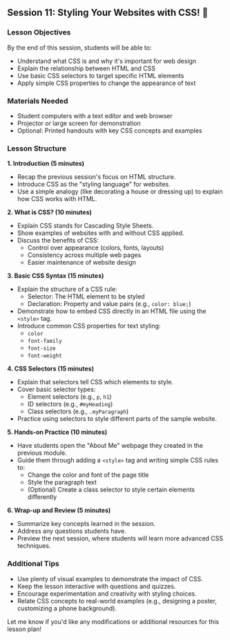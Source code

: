 ## Session 11: Styling Your Websites with CSS! 🎨

### Lesson Objectives

By the end of this session, students will be able to:

*   Understand what CSS is and why it's important for web design
*   Explain the relationship between HTML and CSS
*   Use basic CSS selectors to target specific HTML elements
*   Apply simple CSS properties to change the appearance of text

### Materials Needed

*   Student computers with a text editor and web browser
*   Projector or large screen for demonstration
*   Optional: Printed handouts with key CSS concepts and examples

### Lesson Structure

**1. Introduction (5 minutes)**

*   Recap the previous session's focus on HTML structure.
*   Introduce CSS as the "styling language" for websites.
*   Use a simple analogy (like decorating a house or dressing up) to explain how CSS works with HTML.

**2. What is CSS? (10 minutes)**

*   Explain CSS stands for Cascading Style Sheets.
*   Show examples of websites with and without CSS applied.
*   Discuss the benefits of CSS:
    *   Control over appearance (colors, fonts, layouts)
    *   Consistency across multiple web pages
    *   Easier maintenance of website design

**3. Basic CSS Syntax (15 minutes)**

*   Explain the structure of a CSS rule:
    *   Selector: The HTML element to be styled
    *   Declaration: Property and value pairs (e.g., `color: blue;`)
*   Demonstrate how to embed CSS directly in an HTML file using the `<style>` tag.
*   Introduce common CSS properties for text styling:
    *   `color`
    *   `font-family`
    *   `font-size`
    *   `font-weight`

**4. CSS Selectors (15 minutes)**

*   Explain that selectors tell CSS which elements to style.
*   Cover basic selector types:
    *   Element selectors (e.g., `p`, `h1`)
    *   ID selectors (e.g., `#myHeading`)
    *   Class selectors (e.g., `.myParagraph`)
*   Practice using selectors to style different parts of the sample website.

**5. Hands-on Practice (10 minutes)**

*   Have students open the "About Me" webpage they created in the previous module.
*   Guide them through adding a `<style>` tag and writing simple CSS rules to:
    *   Change the color and font of the page title
    *   Style the paragraph text
    *   (Optional) Create a class selector to style certain elements differently

**6. Wrap-up and Review (5 minutes)**

*   Summarize key concepts learned in the session.
*   Address any questions students have.
*   Preview the next session, where students will learn more advanced CSS techniques.

### Additional Tips

*   Use plenty of visual examples to demonstrate the impact of CSS.
*   Keep the lesson interactive with questions and quizzes.
*   Encourage experimentation and creativity with styling choices.
*   Relate CSS concepts to real-world examples (e.g., designing a poster, customizing a phone background).

Let me know if you'd like any modifications or additional resources for this lesson plan! 
